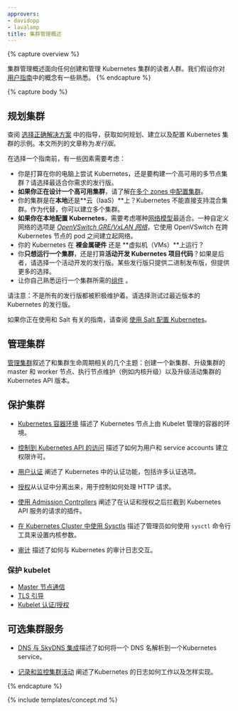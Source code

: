 ```yaml
---
approvers:
- davidopp
- lavalamp
title: 集群管理概述
---
```


<!--
title: Cluster Administration Overview
-->

{% capture overview %}
<!--
The cluster administration overview is for anyone creating or administering a Kubernetes cluster.
It assumes some familiarity with concepts in the [User Guide](/docs/user-guide/).
-->
集群管理概述面向任何创建和管理 Kubernetes 集群的读者人群。我们假设你对 [用户指南](/docs/user-guide/)中的概念有一些熟悉。
{% endcapture %}

{% capture body %}
<!--
## Planning a cluster
-->
## 规划集群

<!--
See the guides in [Picking the Right Solution](/docs/setup/pick-right-solution/) for examples of how to plan, set up, and configure Kubernetes clusters. The solutions listed in this article are called *distros*.
-->
查阅 [选择正确解决方案](/docs/setup/pick-right-solution/) 中的指导，获取如何规划、建立以及配置 Kubernetes 集群的示例。本文所列的文章称为*发行版*。

<!--
Before choosing a guide, here are some considerations:

 - Do you just want to try out Kubernetes on your computer, or do you want to build a high-availability, multi-node cluster? Choose distros best suited for your needs.
 - **If you are designing for high-availability**, learn about configuring [clusters in multiple zones](/docs/admin/multi-cluster).
 - Will you be using **a hosted Kubernetes cluster**, such as [Google Container Engine (GKE)](https://cloud.google.com/container-engine/), or **hosting your own cluster**?
 - Will your cluster be **on-premises**, or **in the cloud (IaaS)**? Kubernetes does not directly support hybrid clusters. Instead, you can set up multiple clusters.
 - **If you are configuring Kubernetes on-premises**, consider which [networking model](/docs/admin/networking) fits best. One option for custom networking is [*OpenVSwitch GRE/VxLAN networking*](/docs/admin/ovs-networking/), which uses OpenVSwitch to set up networking between pods across Kubernetes nodes.
 - Will you be running Kubernetes on **"bare metal" hardware** or on **virtual machines (VMs)**?
 - Do you **just want to run a cluster**, or do you expect to do **active development of Kubernetes project code**? If the
   latter, choose a actively-developed distro. Some distros only use binary releases, but
   offer a greater variety of choices.
 - Familiarize yourself with the [components](/docs/admin/cluster-components) needed to run a cluster.
-->
在选择一个指南前，有一些因素需要考虑：

 - 你是打算在你的电脑上尝试 Kubernetes，还是要构建一个高可用的多节点集群？请选择最适合你需求的发行版。
 - **如果你正在设计一个高可用集群**，请了解[在多个 zones 中配置集群](/docs/admin/multi-cluster)。
 - 你的集群是在**本地**还是**云（IaaS）**上？Kubernetes 不能直接支持混合集群。作为代替，你可以建立多个集群。
 - **如果你在本地配置 Kubernetes**，需要考虑哪种[网络模型](/docs/admin/networking)最适合。一种自定义网络的选项是 [*OpenVSwitch GRE/VxLAN 网络*](/docs/admin/ovs-networking/)，它使用 OpenVSwitch 在跨 Kubernetes 节点的 pod 之间建立起网络。
 - 你的 Kubernetes 在 **裸金属硬件** 还是 **虚拟机（VMs）**上运行？
 - 你**只想运行一个集群**，还是打算**活动开发 Kubernetes 项目代码**？如果是后者，请选择一个活动开发的发行版。某些发行版只提供二进制发布版，但提供更多的选择。
 - 让你自己熟悉运行一个集群所需的[组件](/docs/admin/cluster-components) 。

<!--
Note: Not all distros are actively maintained. Choose distros which have been tested a recent version of Kubernetes.
-->
请注意：不是所有的发行版都被积极维护着。请选择测试过最近版本的 Kubernetes 的发行版。

<!--
If you are using a guide involving Salt, see [Configuring Kubernetes with Salt](/docs/admin/salt).
-->
如果你正在使用和 Salt 有关的指南，请查阅  [使用 Salt 配置 Kubernetes](/docs/admin/salt)。

<!--
## Managing a cluster
-->
## 管理集群

<!--
* [Managing a cluster](/docs/concepts/cluster-administration/cluster-management/) describes several topics related to the lifecycle of a cluster: creating a new cluster, upgrading your cluster’s master and worker nodes, performing node maintenance (e.g. kernel upgrades), and upgrading the Kubernetes API version of a running cluster..

* Learn how to [manage nodes](/docs/concepts/nodes/node/).

* Learn how to set up and manage the [resource quota](/docs/concepts/policy/resource-quotas/) for shared clusters.
-->
[管理集群](/docs/concepts/cluster-administration/cluster-management/)叙述了和集群生命周期相关的几个主题：创建一个新集群、升级集群的 master 和 worker 节点、执行节点维护（例如内核升级）以及升级活动集群的 Kubernetes API 版本。

<!--
## Securing a cluster
-->
## 保护集群

<!--
* [Kubernetes Container Environment](/docs/concepts/containers/container-environment-variables/) describes the environment for Kubelet managed containers on a Kubernetes node.
-->
* [Kubernetes 容器环境](/docs/concepts/containers/container-environment-variables/) 描述了 Kubernetes 节点上由 Kubelet 管理的容器的环境。

<!--
* [Controlling Access to the Kubernetes API](/docs/admin/accessing-the-api) describes how to set up permissions for users and service accounts.
-->
* [控制到 Kubernetes API 的访问](/docs/admin/accessing-the-api) 描述了如何为用户和 service accounts 建立权限许可。

<!--
* [Authenticating](/docs/admin/authentication) explains authentication in Kubernetes, including the various authentication options.
-->
*  [用户认证](/docs/admin/authentication) 阐述了 Kubernetes 中的认证功能，包括许多认证选项。

<!--
* [Authorization](/docs/admin/authorization) is separate from authentication, and controls how HTTP calls are handled.
-->
*  [授权](/docs/admin/authorization)从认证中分离出来，用于控制如何处理 HTTP 请求。

<!--
* [Using Admission Controllers](/docs/admin/admission-controllers) explains plug-ins which intercepts requests to the Kubernetes API server after authentication and authorization.
-->
*  [使用 Admission Controllers](/docs/admin/admission-controllers) 阐述了在认证和授权之后拦截到 Kubernetes API 服务的请求的插件。

<!--
* [Using Sysctls in a Kubernetes Cluster](/docs/concepts/cluster-administration/sysctl-cluster/) describes to an administrator how to use the `sysctl` command-line tool to set kernel parameters .
-->
* [在 Kubernetes Cluster 中使用 Sysctls](/docs/concepts/cluster-administration/sysctl-cluster/) 描述了管理员如何使用 `sysctl` 命令行工具来设置内核参数。

<!--
* [Auditing](/docs/tasks/debug-application-cluster/audit/) describes how to interact with Kubernetes' audit logs.
-->
* [审计](/docs/tasks/debug-application-cluster/audit/) 描述了如何与 Kubernetes 的审计日志交互。

<!--
### Securing the kubelet
-->
### 保护 kubelet
<!--
  * [Master-Node communication](/docs/concepts/cluster-administration/master-node-communication/)
  * [TLS bootstrapping](/docs/admin/kubelet-tls-bootstrapping/)
  * [Kubelet authentication/authorization](/docs/admin/kubelet-authentication-authorization/)
-->
  * [Master 节点通信](/docs/concepts/cluster-administration/master-node-communication/)
  * [TLS 引导](/docs/admin/kubelet-tls-bootstrapping/)
  * [Kubelet 认证/授权](/docs/admin/kubelet-authentication-authorization/)

<!--
## Optional Cluster Services
-->
## 可选集群服务

<!--
* [DNS Integration with SkyDNS](/docs/concepts/services-networking/dns-pod-service/) describes how to resolve a DNS name directly to a Kubernetes service.
-->
*  [DNS 与 SkyDNS 集成](/docs/concepts/services-networking/dns-pod-service/)描述了如何将一个 DNS 名解析到一个Kubernetes service。

<!--
* [Logging and Monitoring Cluster Activity](/docs/concepts/cluster-administration/logging/) explains how logging in Kubernetes works and how to implement it.
-->
* [记录和监控集群活动](/docs/concepts/cluster-administration/logging/) 阐述了Kubernetes 的日志如何工作以及怎样实现。

{% endcapture %}

{% include templates/concept.md %}
